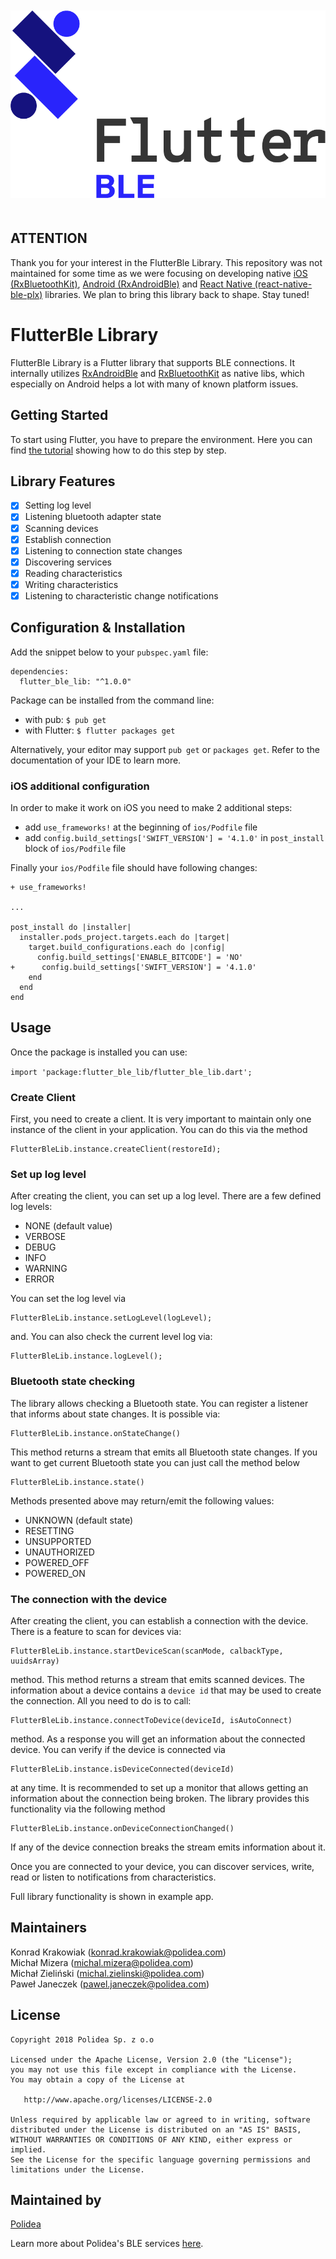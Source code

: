 <p align="center">
  <img
    alt="FlutterBLE library logo"
    src="site/flutter-ble-lib-logo.png"
    height="300"
    style="margin-top: 20px; margin-bottom: 20px;"
  />
</p>

## ATTENTION

Thank you for your interest in the FlutterBle Library. This repository was not maintained for some time as we were focusing on developing native [iOS (RxBluetoothKit)](https://github.com/Polidea/RxBluetoothKit), [Android (RxAndroidBle)](https://github.com/Polidea/RxAndroidBle) and [React Native (react-native-ble-plx)](https://github.com/Polidea/react-native-ble-plx) libraries. We plan to bring this library back to shape. Stay tuned!

# FlutterBle Library

FlutterBle Library is a Flutter library that supports BLE connections. It internally utilizes [RxAndroidBle](https://github.com/Polidea/RxAndroidBle) and [RxBluetoothKit](https://github.com/Polidea/RxBluetoothKit) as native libs, which especially on Android helps a lot with many of known platform issues.

## Getting Started

To start using Flutter, you have to prepare the environment. Here you can find [the tutorial](https://flutter.io/getting-started/) showing how to do this step by step. 

## Library Features
  - [x] Setting log level
  - [x] Listening bluetooth adapter state
  - [x] Scanning devices
  - [x] Establish connection
  - [x] Listening to connection state changes
  - [x] Discovering services
  - [x] Reading characteristics
  - [x] Writing characteristics
  - [x] Listening to characteristic change notifications

## Configuration & Installation
Add the snippet below to your `pubspec.yaml` file:
```
dependencies:
  flutter_ble_lib: "^1.0.0"
```
Package can be installed from the command line:

- with pub: `$ pub get`
- with Flutter: `$ flutter packages get`

Alternatively, your editor may support `pub get` or `packages get`. Refer to the documentation of your IDE to learn more.

### iOS additional configuration
In order to make it work on iOS you need to make 2 additional steps:
- add `use_frameworks!` at the beginning of `ios/Podfile` file
- add `config.build_settings['SWIFT_VERSION'] = '4.1.0'` in `post_install` block of `ios/Podfile` file

Finally your `ios/Podfile` file should have following changes:
```
+ use_frameworks!

...

post_install do |installer|
  installer.pods_project.targets.each do |target|
    target.build_configurations.each do |config|
      config.build_settings['ENABLE_BITCODE'] = 'NO'
+      config.build_settings['SWIFT_VERSION'] = '4.1.0'
    end
  end
end
```

## Usage

Once the package is installed you can use:

`import 'package:flutter_ble_lib/flutter_ble_lib.dart';`

### Create Client

First, you need to create a client. It is very important to maintain only one instance of the client in your application. You can do this via the method 

    FlutterBleLib.instance.createClient(restoreId);

### Set up log level

After creating the client, you can set up a log level. There are a few defined log levels:
- NONE (default value)
- VERBOSE
- DEBUG
- INFO
- WARNING
- ERROR

You can set the log level via 

    FlutterBleLib.instance.setLogLevel(logLevel);
    
and. You can also check the current level log via: 
  
    FlutterBleLib.instance.logLevel();


### Bluetooth state checking

The library allows checking a Bluetooth state. You can register a listener that informs about state changes. It is possible via:
 
    FlutterBleLib.instance.onStateChange()
     
This method returns a stream that emits all Bluetooth state changes. If you want to get current Bluetooth state you can just call the method below
 
    FlutterBleLib.instance.state()
     
Methods presented above may return/emit the following values:
- UNKNOWN (default state)
- RESETTING
- UNSUPPORTED 
- UNAUTHORIZED
- POWERED_OFF
- POWERED_ON

### The connection with the device

After creating the client, you can establish a connection with the device. There is a feature to scan for devices via: 
 
    FlutterBleLib.instance.startDeviceScan(scanMode, calbackType, uuidsArray)
     
method. This method returns a stream that emits scanned devices. The information about a device contains a `device id` that may be used to create the connection. All you need to do is to call: 

    FlutterBleLib.instance.connectToDevice(deviceId, isAutoConnect)
     
method. As a response you will get an information about the connected device. You can verify if the device is connected via 
 
    FlutterBleLib.instance.isDeviceConnected(deviceId)

at any time. It is recommended to set up a monitor that allows getting an information about the connection being broken. The library provides this functionality via the following method 

    FlutterBleLib.instance.onDeviceConnectionChanged()
     
If any of the device connection breaks the stream emits information about it.<br />

Once you are connected to your device, you can discover services, write, read or listen to notifications from characteristics.

Full library functionality is shown in example app.

## Maintainers
Konrad Krakowiak (konrad.krakowiak@polidea.com)<br/>
Michał Mizera (michal.mizera@polidea.com)<br/>
Michał Zieliński (michal.zielinski@polidea.com)<br/>
Paweł Janeczek (pawel.janeczek@polidea.com)

## License

    Copyright 2018 Polidea Sp. z o.o

    Licensed under the Apache License, Version 2.0 (the "License");
    you may not use this file except in compliance with the License.
    You may obtain a copy of the License at

       http://www.apache.org/licenses/LICENSE-2.0

    Unless required by applicable law or agreed to in writing, software
    distributed under the License is distributed on an "AS IS" BASIS,
    WITHOUT WARRANTIES OR CONDITIONS OF ANY KIND, either express or implied.
    See the License for the specific language governing permissions and
    limitations under the License.

## Maintained by

[Polidea](http://www.polidea.com)

Learn more about Polidea's BLE services [here](https://www.polidea.com/services/ble).
